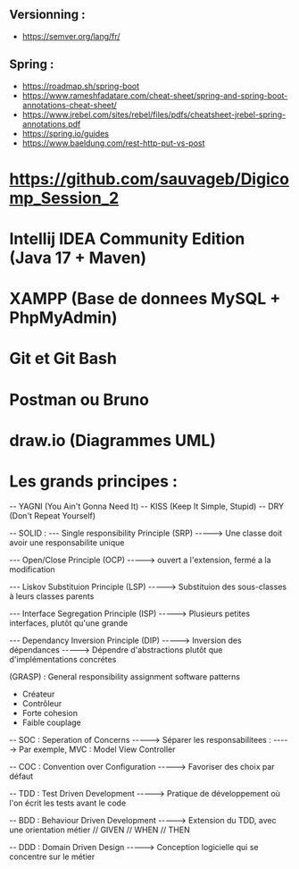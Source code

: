 ## Versionning :
- https://semver.org/lang/fr/

## Spring : 
- https://roadmap.sh/spring-boot
- https://www.rameshfadatare.com/cheat-sheet/spring-and-spring-boot-annotations-cheat-sheet/
- https://www.jrebel.com/sites/rebel/files/pdfs/cheatsheet-jrebel-spring-annotations.pdf
- https://spring.io/guides
- https://www.baeldung.com/rest-http-put-vs-post


# https://github.com/sauvageb/Digicomp_Session_2

# Intellij IDEA Community Edition (Java 17 + Maven)

# XAMPP (Base de donnees MySQL + PhpMyAdmin)

# Git et Git Bash

# Postman ou Bruno

# draw.io (Diagrammes UML)

# Les grands principes :
-- YAGNI (You Ain't Gonna Need It)
-- KISS  (Keep It Simple, Stupid)
-- DRY   (Don't Repeat Yourself)

-- SOLID :
--- Single responsibility Principle (SRP)
-----> Une classe doit avoir une responsabilite unique

--- Open/Close Principle (OCP)
-----> ouvert a l'extension, fermé a la modification

--- Liskov Substituion Principle (LSP)
-----> Substituion des sous-classes à leurs classes parents


--- Interface Segregation Principle (ISP)
-----> Plusieurs petites interfaces, plutôt qu'une grande

--- Dependancy Inversion Principle (DIP)
-----> Inversion des dépendances
-----> Dépendre d'abstractions plutôt que d'implémentations concrétes

(GRASP) : General responsibility assignment software patterns
- Créateur
- Contrôleur
- Forte cohesion
- Faible couplage

-- SOC : Seperation of Concerns
-----> Séparer les responsabilitees : 
-----> Par exemple, MVC : Model View Controller

-- COC : Convention over Configuration
-----> Favoriser des choix par défaut

-- TDD : Test Driven Development
-----> Pratique de développement où l'on écrit les tests avant le code 

-- BDD : Behaviour Driven Development
-----> Extension du TDD, avec une orientation métier
// GIVEN
// WHEN
// THEN

-- DDD : Domain Driven Design
-----> Conception logicielle qui se concentre sur le métier
